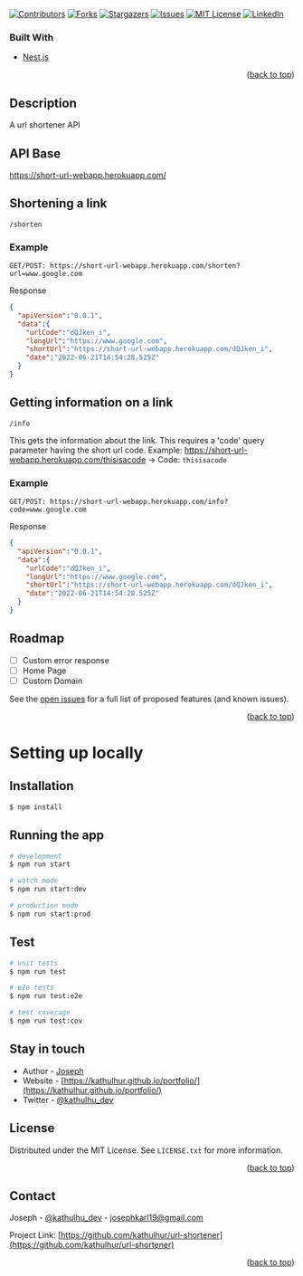<div id="top"></div>
<!--
*** Thanks for checking out the Best-README-Template. If you have a suggestion
*** that would make this better, please fork the repo and create a pull request
*** or simply open an issue with the tag "enhancement".
*** Don't forget to give the project a star!
*** Thanks again! Now go create something AMAZING! :D
-->



<!-- PROJECT SHIELDS -->
<!--
*** I'm using markdown "reference style" links for readability.
*** Reference links are enclosed in brackets [ ] instead of parentheses ( ).
*** See the bottom of this document for the declaration of the reference variables
*** for contributors-url, forks-url, etc. This is an optional, concise syntax you may use.
*** https://www.markdownguide.org/basic-syntax/#reference-style-links
-->
[![Contributors][contributors-shield]][contributors-url]
[![Forks][forks-shield]][forks-url]
[![Stargazers][stars-shield]][stars-url]
[![Issues][issues-shield]][issues-url]
[![MIT License][license-shield]][license-url]
[![LinkedIn][linkedin-shield]][linkedin-url]

### Built With

* [Nest.js](https://nestjs.com/)


<p align="right">(<a href="#top">back to top</a>)</p>

## Description
A url shortener API

## API Base
https://short-url-webapp.herokuapp.com/


## Shortening a link
```
/shorten
```

### Example
```
GET/POST: https://short-url-webapp.herokuapp.com/shorten?url=www.google.com
```

Response
```json
{
  "apiVersion":"0.0.1",
  "data":{
    "urlCode":"dQJken_i",
    "longUrl":"https://www.google.com",
    "shortUrl":"https://short-url-webapp.herokuapp.com/dQJken_i",
    "date":"2022-06-21T14:54:28.525Z"
  }
}
```

## Getting information on a link
```
/info
```
This gets the information about the link. This requires a 'code' query parameter having the short url code.
Example: https://short-url-webapp.herokuapp.com/thisisacode &rarr; Code: `thisisacode`


### Example
```
GET/POST: https://short-url-webapp.herokuapp.com/info?code=www.google.com
```

Response
```json
{
  "apiVersion":"0.0.1",
  "data":{
    "urlCode":"dQJken_i",
    "longUrl":"https://www.google.com",
    "shortUrl":"https://short-url-webapp.herokuapp.com/dQJken_i",
    "date":"2022-06-21T14:54:28.525Z"
  }
}
```

<!-- ROADMAP -->
## Roadmap

- [ ] Custom error response
- [ ] Home Page
- [ ] Custom Domain

See the [open issues](https://github.com/kathulhur/url-shortener/issues) for a full list of proposed features (and known issues).

<p align="right">(<a href="#top">back to top</a>)</p>

# Setting up locally


## Installation

```bash
$ npm install
```

## Running the app

```bash
# development
$ npm run start

# watch mode
$ npm run start:dev

# production mode
$ npm run start:prod
```

## Test

```bash
# unit tests
$ npm run test

# e2e tests
$ npm run test:e2e

# test coverage
$ npm run test:cov
```


## Stay in touch

- Author - [Joseph](https://kathulhur.github.io/portfolio/)
- Website - [https://kathulhur.github.io/portfolio/](https://kathulhur.github.io/portfolio/)
- Twitter - [@kathulhu_dev](https://twitter.com/kathulhu_dev)

<!-- LICENSE -->
## License

Distributed under the MIT License. See `LICENSE.txt` for more information.

<p align="right">(<a href="#top">back to top</a>)</p>


<!-- CONTACT -->
## Contact

Joseph - [@kathulhu_dev](https://twitter.com/kathulhu_dev) - josephkarl19@gmail.com

Project Link: [https://github.com/kathulhur/url-shortener](https://github.com/kathulhur/url-shortener)

<p align="right">(<a href="#top">back to top</a>)</p>

[contributors-shield]: https://img.shields.io/github/contributors/kathulhur/url-shortener.svg?style=for-the-badge
[contributors-url]: https://github.com/kathulhur/url-shortener/graphs/contributors
[forks-shield]: https://img.shields.io/github/forks/kathulhur/url-shortener.svg?style=for-the-badge
[forks-url]: https://github.com/kathulhur/url-shortener/network/members
[stars-shield]: https://img.shields.io/github/stars/kathulhur/url-shortener.svg?style=for-the-badge
[stars-url]: https://github.com/kathulhur/url-shortener/stargazers
[issues-shield]: https://img.shields.io/github/issues/kathulhur/url-shortener.svg?style=for-the-badge
[issues-url]: https://github.com/kathulhur/url-shortener/issues
[license-shield]: https://img.shields.io/github/license/kathulhur/url-shortener.svg?style=for-the-badge
[license-url]: https://github.com/kathulhur/url-shortener/blob/master/LICENSE.txt
[linkedin-shield]: https://img.shields.io/badge/-LinkedIn-black.svg?style=for-the-badge&logo=linkedin&colorB=555
[linkedin-url]: https://linkedin.com/in/linkedin_username
[product-screenshot]: images/screenshot.png

